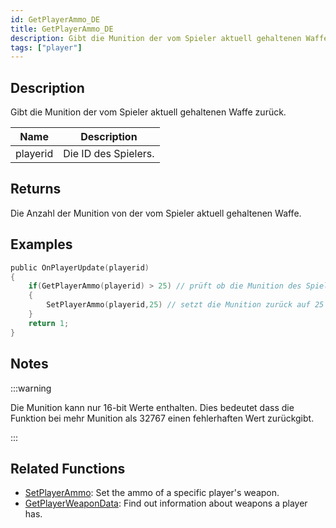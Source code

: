 ```yaml
---
id: GetPlayerAmmo_DE
title: GetPlayerAmmo_DE
description: Gibt die Munition der vom Spieler aktuell gehaltenen Waffe zurück.
tags: ["player"]
---
```


## Description

Gibt die Munition der vom Spieler aktuell gehaltenen Waffe zurück.

| Name     | Description          |
| -------- | -------------------- |
| playerid | Die ID des Spielers. |

## Returns

Die Anzahl der Munition von der vom Spieler aktuell gehaltenen Waffe.

## Examples

```c
public OnPlayerUpdate(playerid)
{
    if(GetPlayerAmmo(playerid) > 25) // prüft ob die Munition des Spielers über 25 liegt.
    {
        SetPlayerAmmo(playerid,25) // setzt die Munition zurück auf 25
    }
    return 1;
}
```

## Notes

:::warning

Die Munition kann nur 16-bit Werte enthalten. Dies bedeutet dass die Funktion bei mehr Munition als 32767 einen fehlerhaften Wert zurückgibt.

:::

## Related Functions

- [SetPlayerAmmo](../functions/SetPlayerAmmo): Set the ammo of a specific player's weapon.
- [GetPlayerWeaponData](../functions/GetPlayerWeaponData): Find out information about weapons a player has.
